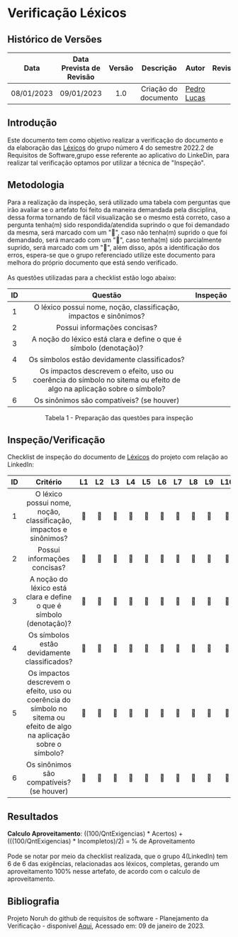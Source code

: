 # Verificação Léxicos
## <a>Histórico de Versões</a>
|Data|Data Prevista de Revisão|Versão|Descrição|Autor|Revisor|
| :----------: |:-----------:| :------: | :-----------: | :---------: |:---------: |
|08/01/2023|09/01/2023|1.0|Criação do documento| [Pedro Lucas](https://github.com/PedroLSF) |  |

## <a>Introdução</a>
Este documento tem como objetivo realizar a verificação do documento e da elaboração das [Léxicos](https://requisitos-de-software.github.io/2022.2-LinkedIn/modelagem/lexicos/) do grupo número 4 do semestre 2022.2 de Requisitos de Software,grupo esse referente ao aplicativo do LinkeDin, para realizar tal verificação optamos por utilizar a técnica de "Inspeção".

## <a>Metodologia</a>
Para a realização da inspeção, será utilizado uma tabela com perguntas que irão avaliar se o artefato foi feito da maneira demandada pela disciplina, dessa forma
tornando de fácil visualização se o mesmo está correto, caso a pergunta tenha(m) sido respondida/atendida suprindo o que foi demandado da mesma, será marcado com um "🥇",
caso não tenha(m) suprido o que foi demandado, será marcado com um "🥉", caso tenha(m) sido parcialmente suprido, será marcado com um "🥈", além disso, após a identificação
dos erros, espera-se que o grupo referenciado utilize este documento para melhora do próprio documento que está sendo verificado.<br><br>
As questões utilizadas para a checklist estão logo abaixo:

<center>

|ID|Questão|Inspeção|
| :-: | :----------: | :------: |
|1|O léxico possui nome, noção, classificação, impactos e sinônimos?||
|2|Possui informações concisas?||
|3|A noção do léxico está clara e define o que é símbolo (denotação)?||
|4|Os símbolos estão devidamente classificados?||
|5|Os impactos descrevem o efeito, uso ou coerência do símbolo no sitema ou efeito de algo na aplicação sobre o símbolo?	||
|6|Os sinônimos são compatíveis? (se houver)||

Tabela 1 - Preparação das questões para inspeção
</center>

## <a>Inspeção/Verificação</a>
Checklist de inspeção do documento de [Léxicos]([https://requisitos-de-software.github.io/2022.2-LinkedIn/modelagem/historias-de-usuario/](https://requisitos-de-software.github.io/2022.2-LinkedIn/modelagem/lexicos/)) do projeto com relação ao LinkedIn:


|ID|Critério|L1|L2|L3|L4|L5|L6|L7|L8|L9|L10|L11|L12|L13|L14|L15|L16|
| :-: | :----------: | :------: |:------: |:------: |:------: |:------: |:------: |:------: |:------: |:------: |:------: |:------: |:------: |:------: |:------: |:------: |:------: |
|1|O léxico possui nome, noção, classificação, impactos e sinônimos?|🥇|🥇|🥇|🥇|🥇|🥇|🥇|🥇|🥇|🥇|🥇|🥇|🥇|🥇|🥇|🥇|
|2|Possui informações concisas?|🥇|🥇|🥇|🥇|🥇|🥇|🥇|🥇|🥇|🥇|🥇|🥇|🥇|🥇|🥇|🥇|
|3|A noção do léxico está clara e define o que é símbolo (denotação)?|🥇|🥇|🥇|🥇|🥇|🥇|🥇|🥇|🥇|🥇|🥇|🥇|🥇|🥇|🥇|🥇|
|4|Os símbolos estão devidamente classificados?|🥇|🥇|🥇|🥇|🥇|🥇|🥇|🥇|🥇|🥇|🥇|🥇|🥇|🥇|🥇|🥇|
|5|Os impactos descrevem o efeito, uso ou coerência do símbolo no sitema ou efeito de algo na aplicação sobre o símbolo?|🥇|🥇|🥇|🥇|🥇|🥇|🥇|🥇|🥇|🥇|🥇|🥇|🥇|🥇|🥇|🥇|
|6|Os sinônimos são compatíveis? (se houver)|🥇|🥇|🥇|🥇|🥇|🥇|🥇|🥇|🥇|🥇|🥇|🥇|🥇|🥇|🥇|🥇|

## <a>Resultados</a>
<a>**Calculo Aproveitamento**</a>: ((100/QntExigencias) * Acertos) + (((100/QntExigencias) * Incompletos)/2) = % de Aproveitamento<br></br>
Pode se notar por meio da checklist realizada, que o grupo 4(LinkedIn) tem 6 de 6 das exigências, relacionadas aos léxicos, completas, gerando um aproveitamento 100% nesse artefato, de acordo com o calculo de aproveitamento.

## <a>Bibliografia</a>
Projeto Noruh do github de requisitos de software - Planejamento da Verificação - disponível [Aqui](https://requisitos-de-software.github.io/2022.1-Noruh/analise/verificacao/inspecaoLexicos/), Acessado em: 09 de janeiro de 2023.<br><br> 
